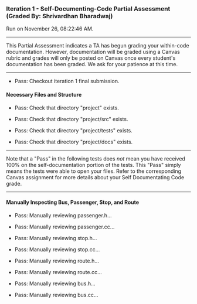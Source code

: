 ### Iteration 1 - Self-Documenting-Code Partial Assessment (Graded By: Shrivardhan Bharadwaj)

Run on November 26, 08:22:46 AM.

<hr>

This Partial Assessment indicates a TA has begun grading your within-code documentation. However, documentation will be graded using a Canvas rubric and grades will only be posted on Canvas once every student's documentation has been graded. We ask for your patience at this time.

<hr>

+ Pass: Checkout iteration 1 final submission.




#### Necessary Files and Structure

+ Pass: Check that directory "project" exists.

+ Pass: Check that directory "project/src" exists.

+ Pass: Check that directory "project/tests" exists.

+ Pass: Check that directory "project/docs" exists.

<hr>

Note that a "Pass" in the following tests does _not_ mean you have received 100% on the self-documentation portion of the tests. This "Pass" simply means the tests were able to open your files. Refer to the corresponding Canvas assignment for more details about your Self Documentating Code grade.

<hr>


#### Manually Inspecting Bus, Passenger, Stop, and Route

+ Pass: Manually reviewing passenger.h...

    

+ Pass: Manually reviewing passenger.cc...

    

+ Pass: Manually reviewing stop.h...

    

+ Pass: Manually reviewing stop.cc...

    

+ Pass: Manually reviewing route.h...

    

+ Pass: Manually reviewing route.cc...

    

+ Pass: Manually reviewing bus.h...

    

+ Pass: Manually reviewing bus.cc...

    

